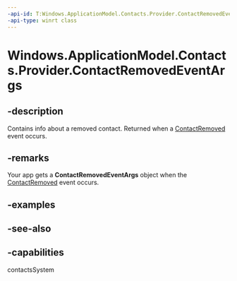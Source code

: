 ```yaml
---
-api-id: T:Windows.ApplicationModel.Contacts.Provider.ContactRemovedEventArgs
-api-type: winrt class
---
```


<!-- Class syntax.
public class ContactRemovedEventArgs : Windows.ApplicationModel.Contacts.Provider.IContactRemovedEventArgs
-->

# Windows.ApplicationModel.Contacts.Provider.ContactRemovedEventArgs

## -description
Contains info about a removed contact. Returned when a [ContactRemoved](contactpickerui_contactremoved.md) event occurs.

## -remarks
Your app gets a **ContactRemovedEventArgs** object when the [ContactRemoved](contactpickerui_contactremoved.md) event occurs.

## -examples

## -see-also
## -capabilities
contactsSystem
